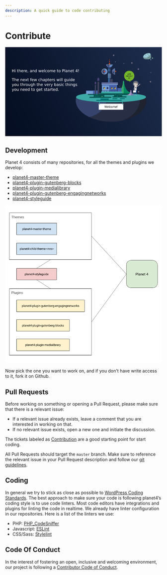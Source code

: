 ```yaml
---
description: A quick guide to code contributing
---
```


# Contribute

![](../.gitbook/assets/welcome.png)

## Development

Planet 4 consists of many repositories, for all the themes and plugins we develop:

* [planet4-master-theme](https://github.com/greenpeace/planet4-master-theme)
* [planet4-plugin-gutenberg-blocks](https://github.com/greenpeace/planet4-plugin-gutenberg-blocks)
* [planet4-plugin-medialibrary](https://github.com/greenpeace/planet4-plugin-medialibrary)
* [planet4-plugin-gutenberg-engagingnetworks](https://github.com/greenpeace/planet4-plugin-gutenberg-engagingnetworks)
* [planet4-styleguide](https://github.com/greenpeace/planet4-styleguide)

![Our code repositories built the platform we call Planet 4](../.gitbook/assets/p4-code-structure%20%281%29.png)

Now pick the one you want to work on, and if you don't have write access to it, fork it on Github.

## Pull Requests

Before working on something or opening a Pull Request, please make sure that there is a relevant issue:

* If a relevant issue already exists, leave a comment that you are interested in working on that.
* If no relevant issue exists, open a new one and initiate the discussion.

The tickets labeled as [Contribution](https://jira.greenpeace.org/issues/?jql=status%20%3D%20Open%20AND%20labels%20%3D%20contribution) are a good starting point for start coding.

All Pull Requests should target the `master` branch. Make sure to reference the relevant issue in your Pull Request description and follow our [git guidelines](git-guidelines.md).

## Coding

In general we try to stick as close as possible to [WordPress Coding Standards](https://make.wordpress.org/core/handbook/best-practices/coding-standards/php/). The best approach to make sure your code is following planet4’s coding style is to use code linters. Most code editors have integrations and plugins for linting the code in realtime. We already have linter configuration in our repositories. Here is a list of the linters we use:

* PHP: [PHP\_CodeSniffer](https://github.com/squizlabs/PHP_CodeSniffer)
* Javascript: [ESLint](https://eslint.org/)
* CSS/Sass: [Stylelint](https://stylelint.io/)

## Code Of Conduct

In the interest of fostering an open, inclusive and welcoming environment, our project is following a [Contributor Code of Conduct](https://www.contributor-covenant.org/version/1/4/code-of-conduct).

